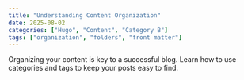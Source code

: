 ```yaml
---
title: "Understanding Content Organization"
date: 2025-08-02
categories: ["Hugo", "Content", "Category B"]
tags: ["organization", "folders", "front matter"]
---
```


Organizing your content is key to a successful blog. Learn how to use categories and tags to keep your posts easy to find.
